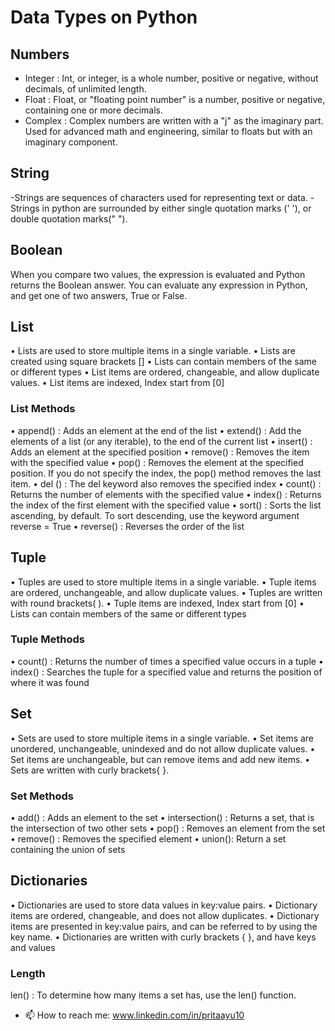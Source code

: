 # Data Types on Python
## Numbers
- Integer : Int, or integer, is a whole number, positive or negative, without decimals, of unlimited length.
- Float : Float, or "floating point number" is a number, positive or negative, containing one or more decimals.
- Complex : Complex numbers are written with a "j" as the imaginary part. Used for advanced math and engineering, similar to floats but with an imaginary component.
## String
-Strings are sequences of characters used for representing text or data.
-Strings in python are surrounded by either single quotation marks (' '), or double quotation marks(" ").
## Boolean
When you compare two values, the expression is evaluated and Python returns the Boolean answer.
You can evaluate any expression in Python, and get one of two answers, True or False.

## List
•	Lists are used to store multiple items in a single variable.
•	Lists are created using square brackets []
•	Lists can contain members of the same or different types
•	List items are ordered, changeable, and allow duplicate values.
•	List items are indexed, Index start from [0]
  ### List Methods
•	append() : Adds an element at the end of the list
•	extend() : Add the elements of a list (or any iterable), to the end of the current list
•	insert() : Adds an element at the specified position
•	remove() : Removes the item with the specified value
•	pop() : Removes the element at the specified position. If you do not specify the index, the pop() method removes the last item.
•	del () : The del keyword also removes the specified index
•	count() : Returns the number of elements with the specified value
•	index() : Returns the index of the first element with the specified value
•	sort() : Sorts the list ascending, by default. To sort descending, use the keyword argument reverse = True
•	reverse() : Reverses the order of the list

## Tuple
•	Tuples are used to store multiple items in a single variable.
•	Tuple items are ordered, unchangeable, and allow duplicate values.
•	Tuples are written with round brackets( ).
•	Tuple items are indexed, Index start from [0]
•	Lists can contain members of the same or different types

  ### Tuple Methods
•	count() : Returns the number of times a specified value occurs in a tuple
•	index() : Searches the tuple for a specified value and returns the position of where it was found
## Set
•	Sets are used to store multiple items in a single variable.
•	Set items are unordered, unchangeable, unindexed and do not allow duplicate values.
•	Set items are unchangeable, but can remove items and add new items.
•	Sets are written with curly brackets{ }.

  ### Set Methods
•	add() : Adds an element to the set
•	intersection() : Returns a set, that is the intersection of two other sets
•	pop() : Removes an element from the set
•	remove() : Removes the specified element
•	union(): Return a set containing the union of sets

## Dictionaries
•	Dictionaries are used to store data values in key:value pairs.
•	Dictionary items are ordered, changeable, and does not allow duplicates.
•	Dictionary items are presented in key:value pairs, and can be referred to by using the key name.
•	Dictionaries are written with curly brackets { }, and have keys and values

### Length
len() : To determine how many items a set has, use the len() function.

- 📫 How to reach me: www.linkedin.com/in/pritaayu10

